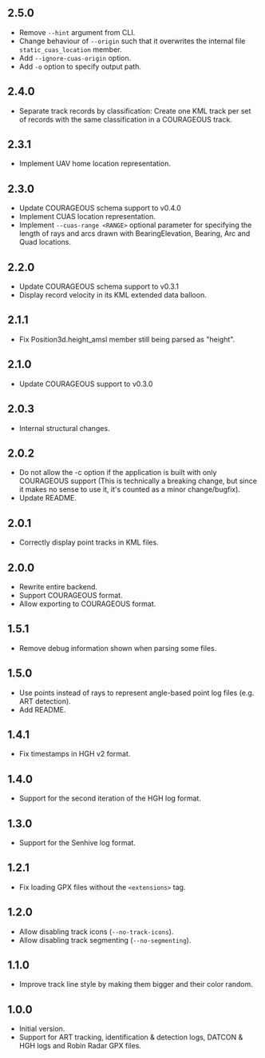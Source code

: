 ## 2.5.0
- Remove `--hint` argument from CLI.
- Change behaviour of `--origin` such that it overwrites the internal file `static_cuas_location` member.
- Add `--ignore-cuas-origin` option.
- Add `-o` option to specify output path.

## 2.4.0
- Separate track records by classification: Create one KML track per set of records with the same classification in a COURAGEOUS track.

## 2.3.1
- Implement UAV home location representation.

## 2.3.0
- Update COURAGEOUS schema support to v0.4.0 
- Implement CUAS location representation.
- Implement `--cuas-range <RANGE>` optional parameter for specifying the length of rays and arcs drawn with
BearingElevation, Bearing, Arc and Quad locations.

## 2.2.0
- Update COURAGEOUS schema support to v0.3.1
- Display record velocity in its KML extended data balloon.

## 2.1.1
- Fix Position3d.height_amsl member still being parsed as "height".

## 2.1.0
- Update COURAGEOUS support to v0.3.0

## 2.0.3
- Internal structural changes.

## 2.0.2
- Do not allow the -c option if the application is built with only COURAGEOUS support (This is technically a breaking change, but since it makes no sense to use it, it's counted as a minor change/bugfix).
- Update README.

## 2.0.1
- Correctly display point tracks in KML files.

## 2.0.0
- Rewrite entire backend.
- Support COURAGEOUS format.
- Allow exporting to COURAGEOUS format.

## 1.5.1
- Remove debug information shown when parsing some files.

## 1.5.0
- Use points instead of rays to represent angle-based point log files (e.g. ART detection).
- Add README.

## 1.4.1
- Fix timestamps in HGH v2 format.

## 1.4.0
- Support for the second iteration of the HGH log format.

## 1.3.0
- Support for the Senhive log format.

## 1.2.1
- Fix loading GPX files without the `<extensions>` tag.

## 1.2.0
- Allow disabling track icons (`--no-track-icons`).
- Allow disabling track segmenting (`--no-segmenting`).

## 1.1.0
- Improve track line style by making them bigger and their color random.

## 1.0.0
- Initial version.
- Support for ART tracking, identification & detection logs, DATCON & HGH logs and Robin Radar GPX files.